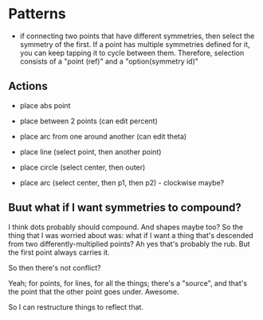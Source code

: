 # Patterns

- if connecting two points that have different symmetries,
  then select the symmetry of the first.
  If a point has multiple symmetries defined for it, you
  can keep tapping it to cycle between them.
  Therefore, selection consists of a "point (ref)" and a "option(symmetry id)"


## Actions

- place abs point
- place between 2 points (can edit percent)
- place arc from one around another (can edit theta)

- place line (select point, then another point)
- place circle (select center, then outer)
- place arc (select center, then p1, then p2) - clockwise maybe?

## Buut what if I want symmetries to compound?

I think dots probably should compound.
And shapes maybe too?
So the thing that I was worried about was:
what if I want a thing that's descended from two differently-multiplied points?
Ah yes that's probably the rub. But the first point always carries it.

So then there's not conflict?

Yeah; for points, for lines, for all the things; there's a "source", and that's the point that the other point goes under. Awesome.

So I can restructure things to reflect that.